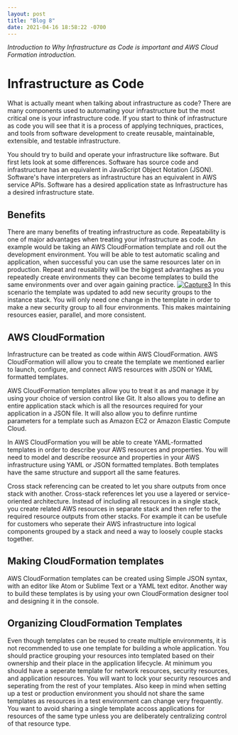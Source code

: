 ```yaml
---
layout: post
title: "Blog 8"
date: 2021-04-16 18:58:22 -0700
---
```

*Introduction to Why Infrastructure as Code is important and AWS Cloud Formation introduction.*
# Infrastructure as Code
What is actually meant when talking about infrastructure as code? There are many components used to automating your infrastructure but the most critical one is your infrastructure code. If you start to think of infrastructure as code you will see that it is a process of applying techniques, practices, and tools from software development to create reusable, maintainable, extensible, and testable infrastructure. 

You should try to build and operate your infrastructure like software. But first lets look at some differences. Software has source code and infrastructure has an equivalent in JavaScript Object Notation (JSON). Software's have interpreters as infrastructure has an equivalent in AWS service APIs. Software has a desired application state as Infrastructure has a desired infrastructure state. 

## Benefits
There are many benefits of treating infrastructure as code. Repeatability is one of major advantages when treating your infrastructure as code. An example would be taking an AWS CloudFormation template and roll out the development environment. You will be able to test automatic scaling and application, when successful you can use the same resources later on in production.  Repeat and reusability will be the biggest advantaghes as you repeatedly create environments they can become templates to build the same environments over and over again gaining practice. 
<a href="https://imgbb.com/"><img src="https://i.ibb.co/K0xrQPC/Capture3.jpg" alt="Capture3" border="0"></a>
In this scenario the template was updated to add new security groups to the instance stack.  You will only need one change in the template in order to make a new security group to all four environments. This makes maintaining resources easier, parallel, and more consistent. 

## AWS CloudFormation
Infrastructure can be treated as code within AWS CloudFormation. AWS CloudFormation will allow you to create the template we mentioned earlier to launch, configure, and connect AWS resources with JSON or YAML formatted templates. 

AWS CloudFormation templates allow you to treat it as and manage it by using your choice of version control like Git. It also allows you to define an entire application stack which is all the resources required for your application in a JSON file. It will also allow you to definre runtime parameters for a template such as Amazon EC2 or Amazon Elastic Compute Cloud. 

In AWS CloudFormation you will be able to create YAML-formatted templates in order to describe your AWS resources and properties. You will need to model and describe reosurce and properties in your AWS infrastructure using YAML or JSON formatted templates. Both templates have the same structure and support all the same features. 

Cross stack referencing can be created to let you share outputs from once stack with another. Cross-stack references let you use a layered or service-oriented architecture. Instead of including all resources in a single stack, you create related AWS resources in separate stack and then refer to the required resource outputs from other stacks. For example it can be usefule for customers who seperate their AWS infrastructure into logical components grouped by a stack and need a way to loosely couple stacks together. 
## Making CloudFormation templates
AWS CloudFormation templates can be created using Simple JSON syntax, with an editor like Atom or Sublime Text or a YAML text editor. Another way to build these templates is by using your own CloudFormation designer tool and designing it in the console.

## Organizing CloudFormation Templates
Even though templates can be reused to create multiple environments, it is not recommended to use one template for building a whole application. You should practice grouping your resources into templated based on their ownership and their place in the application lifecycle. At minimum you should have a seperate template for network resources, security resources, and application resources. You will want to lock your security resources and seperating from the rest of your templates. Also keep in mind when setting up a test or production environment you should not share the same templates as resources in a test environment can change very frequently. 
You want to avoid sharing a single template accoss applications for resources of the same type unless you are deliberately centralizing control of that resource type. 
